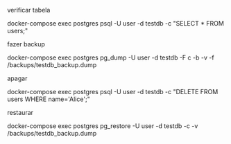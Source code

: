 verificar tabela

docker-compose exec postgres psql -U user -d testdb -c "SELECT * FROM users;"

fazer backup

docker-compose exec postgres pg_dump -U user -d testdb -F c -b -v -f /backups/testdb_backup.dump

apagar

docker-compose exec postgres psql -U user -d testdb -c "DELETE FROM users WHERE name='Alice';"

restaurar

docker-compose exec postgres pg_restore -U user -d testdb -c -v /backups/testdb_backup.dump
